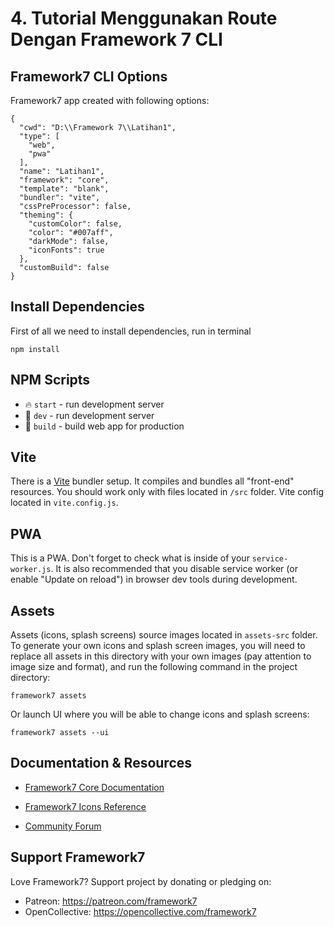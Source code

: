 # 4. Tutorial Menggunakan Route Dengan Framework 7 CLI

## Framework7 CLI Options

Framework7 app created with following options:

```
{
  "cwd": "D:\\Framework 7\\Latihan1",
  "type": [
    "web",
    "pwa"
  ],
  "name": "Latihan1",
  "framework": "core",
  "template": "blank",
  "bundler": "vite",
  "cssPreProcessor": false,
  "theming": {
    "customColor": false,
    "color": "#007aff",
    "darkMode": false,
    "iconFonts": true
  },
  "customBuild": false
}
```

## Install Dependencies

First of all we need to install dependencies, run in terminal

```
npm install
```

## NPM Scripts

- 🔥 `start` - run development server
- 🔧 `dev` - run development server
- 🔧 `build` - build web app for production

## Vite

There is a [Vite](https://vitejs.dev) bundler setup. It compiles and bundles all "front-end" resources. You should work only with files located in `/src` folder. Vite config located in `vite.config.js`.

## PWA

This is a PWA. Don't forget to check what is inside of your `service-worker.js`. It is also recommended that you disable service worker (or enable "Update on reload") in browser dev tools during development.

## Assets

Assets (icons, splash screens) source images located in `assets-src` folder. To generate your own icons and splash screen images, you will need to replace all assets in this directory with your own images (pay attention to image size and format), and run the following command in the project directory:

```
framework7 assets
```

Or launch UI where you will be able to change icons and splash screens:

```
framework7 assets --ui
```

## Documentation & Resources

- [Framework7 Core Documentation](https://framework7.io/docs/)

- [Framework7 Icons Reference](https://framework7.io/icons/)
- [Community Forum](https://forum.framework7.io)

## Support Framework7

Love Framework7? Support project by donating or pledging on:

- Patreon: https://patreon.com/framework7
- OpenCollective: https://opencollective.com/framework7
